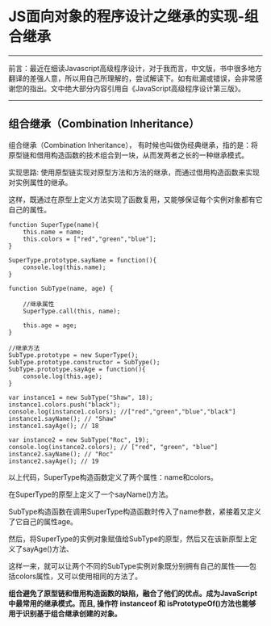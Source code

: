 # JS面向对象的程序设计之继承的实现-组合继承

---
前言：最近在细读Javascript高级程序设计，对于我而言，中文版，书中很多地方翻译的差强人意，所以用自己所理解的，尝试解读下。如有纰漏或错误，会非常感谢您的指出。文中绝大部分内容引用自《JavaScript高级程序设计第三版》。

---

## 组合继承（Combination Inheritance）

组合继承（Combination Inheritance）， 有时候也叫做伪经典继承，指的是：将原型链和借用构造函数的技术组合到一块，从而发两者之长的一种继承模式。

实现思路: 使用原型链实现对原型方法和方法的继承，而通过借用构造函数来实现对实例属性的继承。

这样，既通过在原型上定义方法实现了函数复用，又能够保证每个实例对象都有它自己的属性。

```
function SuperType(name){
    this.name = name;
    this.colors = ["red","green","blue"];
}

SuperType.prototype.sayName = function(){
    console.log(this.name);
}

function SubType(name, age) {
    
    //继承属性
    SuperType.call(this, name);

    this.age = age;
}

//继承方法
SubType.prototype = new SuperType();
SubType.prototype.constructor = SubType();
SubType.prototype.sayAge = function(){
    console.log(this.age);
}

var instance1 = new SubType("Shaw", 18);
instance1.colors.push("black");
console.log(instance1.colors); //["red","green","blue","black"]
instance1.sayName(); // "Shaw"
instance1.sayAge(); // 18

var instance2 = new SubType("Roc", 19);
console.log(instance2.colors); // ["red", "green", "blue"]
instance2.sayName(); // "Roc"
instance2.sayAge(); // 19

```

以上代码，SuperType构造函数定义了两个属性：name和colors。

在SuperType的原型上定义了一个sayName()方法。

SubType构造函数在调用SuperType构造函数时传入了name参数，紧接着又定义了它自己的属性age。

然后，将SuperType的实例对象赋值给SubType的原型，然后又在该新原型上定义了sayAge()方法、

这样一来，就可以让两个不同的SubType实例对象既分别拥有自己的属性——包括colors属性，又可以使用相同的方法了。

**组合避免了原型链和借用构造函数的缺陷，融合了他们的优点。成为JavaScript中最常用的继承模式。而且, 操作符 instanceof 和 isPrototypeOf()方法也能够用于识别基于组合继承创建的对象。**

